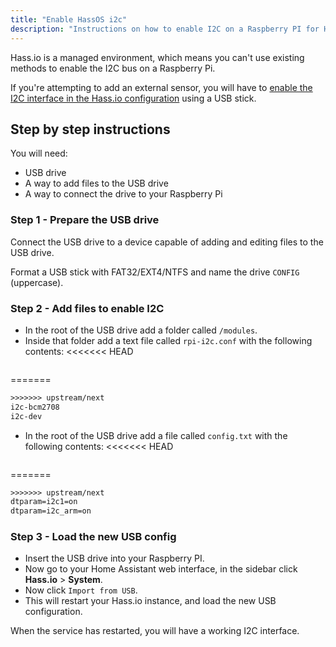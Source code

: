 ```yaml
---
title: "Enable HassOS i2c"
description: "Instructions on how to enable I2C on a Raspberry PI for Hass.io."
---
```


Hass.io is a managed environment, which means you can't use existing methods to enable the I2C bus on a Raspberry Pi.

If you're attempting to add an external sensor, you will have to [enable the I2C interface in the Hass.io configuration](https://github.com/home-assistant/hassos/blob/dev/Documentation/boards/raspberrypi.md#i2c) using a USB stick.

## Step by step instructions

You will need:

- USB drive
- A way to add files to the USB drive
- A way to connect the drive to your Raspberry Pi

### Step 1 - Prepare the USB drive

Connect the USB drive to a device capable of adding and editing files to the USB drive.

Format a USB stick with FAT32/EXT4/NTFS and name the drive `CONFIG` (uppercase).

### Step 2 - Add files to enable I2C

- In the root of the USB drive add a folder called `/modules`.
- Inside that folder add a text file called `rpi-i2c.conf` with the following contents:
<<<<<<< HEAD
  ```
=======
  ```txt
>>>>>>> upstream/next
  i2c-bcm2708
  i2c-dev
  ```
- In the root of the USB drive add a file called `config.txt` with the following contents:
<<<<<<< HEAD
  ```
=======
  ```txt
>>>>>>> upstream/next
  dtparam=i2c1=on 
  dtparam=i2c_arm=on
  ```

### Step 3 - Load the new USB config

- Insert the USB drive into your Raspberry PI.
- Now go to your Home Assistant web interface, in the sidebar click **Hass.io** > **System**.
- Now click `Import from USB`.
- This will restart your Hass.io instance, and load the new USB configuration.

When the service has restarted, you will have a working I2C interface.
